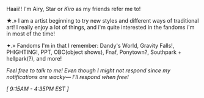 Haaii!! I'm Airy, Star or _Kiro_ as my friends refer me to!

   ★.» I am a artist beginning to try new styles and different ways of traditional art!
            I really enjoy a lot of things, and i'm quite interested in the fandoms i'm in most of the time!

  ✦.» Fandoms I'm in that I remember: Dandy's World, Gravity Falls!, PHIGHTING!, PPT, OBC(object shows), Fnaf, Ponytown?, Southpark + hellpark(?), and more!

_Feel free to talk to me! Even though I might not respond since my notifications are wacky— I'll respond when free!_

_[ 9:15AM - 4:35PM EST ]_
<!---
airylover89/airylover89 is a ✨ special ✨ repository because its `README.md` (this file) appears on your GitHub profile.
You can click the Preview link to take a look at your changes.
--->
